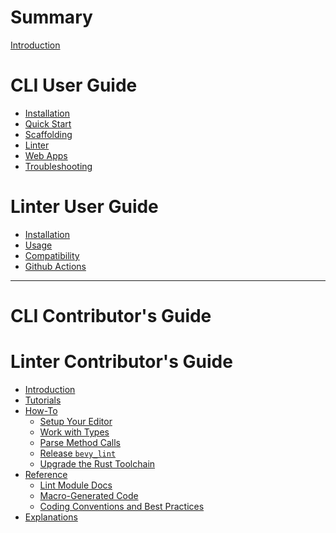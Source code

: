 # Summary

[Introduction]()

# CLI User Guide

- [Installation]()
- [Quick Start]()
- [Scaffolding]()
- [Linter]()
- [Web Apps]()
- [Troubleshooting]()

# Linter User Guide

- [Installation]()
- [Usage]()
- [Compatibility]()
- [Github Actions]()

---

# CLI Contributor's Guide

# Linter Contributor's Guide

- [Introduction]()
- [Tutorials]()
- [How-To]()
    - [Setup Your Editor]()
    - [Work with Types]()
    - [Parse Method Calls]()
    - [Release `bevy_lint`]()
    - [Upgrade the Rust Toolchain]()
- [Reference]()
    - [Lint Module Docs]()
    - [Macro-Generated Code]()
    - [Coding Conventions and Best Practices]()
- [Explanations]()
